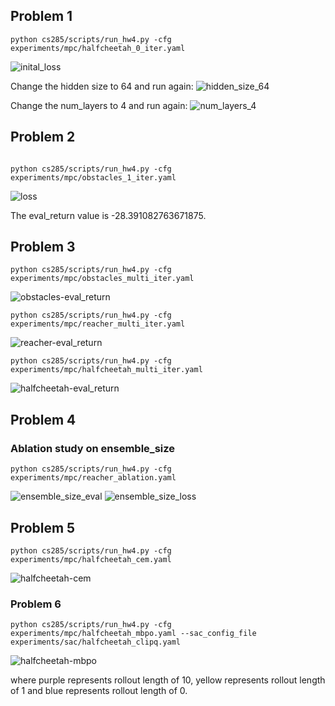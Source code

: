 ## Problem 1
```shell
python cs285/scripts/run_hw4.py -cfg experiments/mpc/halfcheetah_0_iter.yaml
```
![inital_loss](data/cheetah-cs285-v0_cheetah_0iter_l1_h32_mpcrandom_horizon10_actionseq1000_04-02-2025_14-03-38/itr_0_loss_curve.png)

Change the hidden size to 64 and run again:
![hidden_size_64](data/cheetah-cs285-v0_cheetah_0iter_l1_h64_mpcrandom_horizon10_actionseq1000_04-02-2025_14-06-01/itr_0_loss_curve.png)

Change the num_layers to 4 and run again:
![num_layers_4](data/cheetah-cs285-v0_cheetah_0iter_l4_h32_mpcrandom_horizon10_actionseq1000_04-02-2025_14-06-38/itr_0_loss_curve.png)
## Problem 2
```shell

python cs285/scripts/run_hw4.py -cfg experiments/mpc/obstacles_1_iter.yaml
```
![loss](data/obstacles-cs285-v0_obstacles_single_l2_h250_mpcrandom_horizon10_actionseq1000_04-02-2025_16-40-40/itr_0_loss_curve.png)

The eval_return value is -28.391082763671875.
## Problem 3
```shell
python cs285/scripts/run_hw4.py -cfg experiments/mpc/obstacles_multi_iter.yaml
```
![obstacles-eval_return](figures/obstacles_eval_return.png)
```shell
python cs285/scripts/run_hw4.py -cfg experiments/mpc/reacher_multi_iter.yaml
```
![reacher-eval_return](figures/reacher_eval_return.png)
```shell
python cs285/scripts/run_hw4.py -cfg experiments/mpc/halfcheetah_multi_iter.yaml
```
![halfcheetah-eval_return](figures/halfcheetah_eval_return.png)
## Problem 4
### Ablation study on ensemble_size
```shell
python cs285/scripts/run_hw4.py -cfg experiments/mpc/reacher_ablation.yaml
```
![ensemble_size_eval](figures/ensemble_eval.png)
![ensemble_size_loss](figures/ensemble_loss.png)
## Problem 5
```shell
python cs285/scripts/run_hw4.py -cfg experiments/mpc/halfcheetah_cem.yaml
```
![halfcheetah-cem](figures/halfcheetah_cem.png)
### Problem 6
```shell
python cs285/scripts/run_hw4.py -cfg experiments/mpc/halfcheetah_mbpo.yaml --sac_config_file experiments/sac/halfcheetah_clipq.yaml
```
![halfcheetah-mbpo](figures/halfcheetah_mbpo.png)

where purple represents rollout length of 10, yellow represents rollout length of 1 and blue represents rollout length of 0.